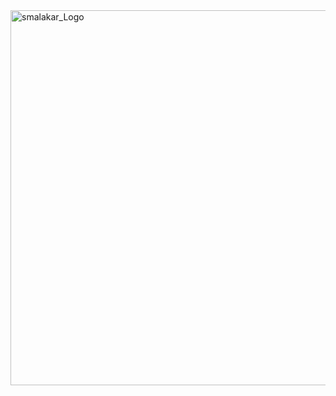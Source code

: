 <div class="container">
    <img src="https://raw.githubusercontent.com/smalakargh/mycode/refs/heads/main/gitReadmePic.jpg?token=GHSAT0AAAAAACYPP3B6XWXMGVQRHXT6CCMQZYBFXAQ" alt="smalakar_Logo" style="width:600px;">
</div>
